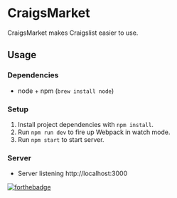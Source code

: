 # CraigsMarket
CraigsMarket makes Craigslist easier to use.

## Usage

### Dependencies
- node + npm (`brew install node`)

### Setup
1. Install project dependencies with `npm install`.
2. Run `npm run dev` to fire up Webpack in watch mode.
3. Run `npm start` to start server.

### Server
- Server listening http://localhost:3000

[![forthebadge](https://forthebadge.com/images/badges/made-with-javascript.svg)](https://forthebadge.com)
